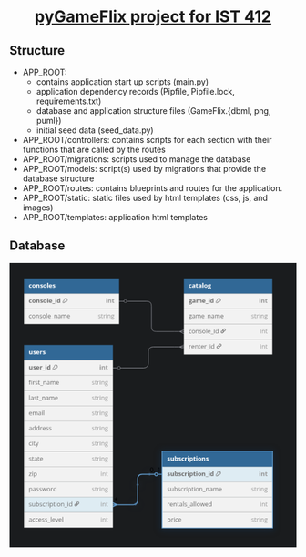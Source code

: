 # <center><u>pyGameFlix project for IST 412</u></center>

## Structure

- APP_ROOT: 
    - contains application start up scripts (main.py)
    - application dependency records (Pipfile, Pipfile.lock, requirements.txt)
    - database and application structure files (GameFlix.{dbml, png, puml})
    - initial seed data (seed_data.py)
- APP_ROOT/controllers: contains scripts for each section with their functions that are called by the routes 
- APP_ROOT/migrations: scripts used to manage the database
- APP_ROOT/models: script(s) used by migrations that provide the database structure
- APP_ROOT/routes: contains blueprints and routes for the application.
- APP_ROOT/static: static files used by html templates (css, js, and images)
- APP_ROOT/templates: application html templates

## Database

![GameFlix.png](GameFlix.png)
